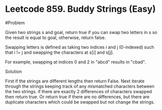 # Leetcode 859. Buddy Strings (Easy)

#Problem 

Given two strings s and goal, return true if you can swap two letters in s so the result is equal to goal, otherwise, return false.

Swapping letters is defined as taking two indices i and j (0-indexed) such that i != j and swapping the characters at s[i] and s[j].

For example, swapping at indices 0 and 2 in "abcd" results in "cbad".

Solution

First if the strings are different lengths then return False. Next iterate through the strings keeping track of any mismatched characters between the two strings. if there are exactly 2 differences of characters swapped then return true. Or return true if there are no differences, but there are duplicate characters which could be swapped but not change the strings.
